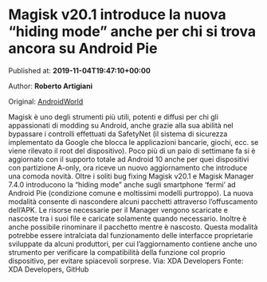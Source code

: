
# Magisk v20.1 introduce la nuova “hiding mode” anche per chi si trova ancora su Android Pie

Published at: **2019-11-04T19:47:10+00:00**

Author: **Roberto Artigiani**

Original: [AndroidWorld](https://www.androidworld.it/2019/11/04/magisk-v20-1-introduce-la-nuova-hiding-mode-anche-si-trova-ancora-android-pie-678226/)

Magisk è uno degli strumenti più utili, potenti e diffusi per chi gli appassionati di modding su Android, anche grazie alla sua abilità nel bypassare i controlli effettuati da SafetyNet (il sistema di sicurezza implementato da Google che blocca le applicazioni bancarie, giochi, ecc. se viene rilevato il root del dispositivo). Poco più di un paio di settimane fa si è aggiornato con il supporto totale ad Android 10 anche per quei dispositivi con partizione A-only, ora riceve un nuovo aggiornamento che introduce una comoda novità.
Oltre i soliti bug fixing Magisk v20.1 e Magisk Manager 7.4.0 introducono la “hiding mode” anche sugli smartphone ‘fermi’ ad Android Pie (condizione comune e moltissimi modelli purtroppo). La nuova modalità consente di nascondere alcuni pacchetti attraverso l’offuscamento dell’APK. Le risorse necessarie per il Manager vengono scaricate e nascoste tra i suoi file e caricate solamente quando necessario.
Inoltre è anche possibile rinominare il pacchetto mentre è nascosto. Questa modalità potrebbe essere intralciata dal funzionamento delle interfacce proprietarie sviluppate da alcuni produttori, per cui l’aggiornamento contiene anche uno strumento per verificare la compatibilità della funzione col proprio dispositivo, per evitare spiacevoli sorprese.
Via: XDA Developers
Fonte: XDA Developers, GitHub
